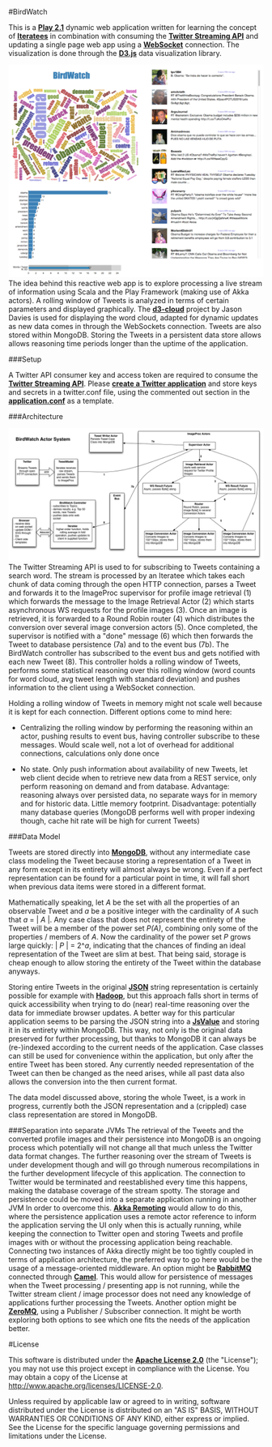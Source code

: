 #BirdWatch 

This is a **[Play 2.1](http://www.playframework.com)** dynamic web application written for learning the concept of **[Iteratees](http://www.playframework.com/documentation/2.0.4/Iteratees)** in combination with consuming the **[Twitter Streaming API](https://dev.twitter.com/docs/streaming-apis)** and updating a single page web app using a **[WebSocket](http://tools.ietf.org/html/rfc6455)** connection. The visualization is done through the **[D3.js](http://d3js.org)** data visualization library.

![Screenshot](./docs/screenshot.png)
The idea behind this reactive web app is to explore processing a live stream of information using Scala and the Play Framework (making use of Akka actors). A rolling window of Tweets is analyzed in terms of certain parameters and displayed graphically. The **[d3-cloud](https://github.com/jasondavies/d3-cloud)** project by Jason Davies is used for displaying the word cloud, adapted for dynamic updates as new data comes in through the WebSockets connection. Tweets are also stored within MongoDB. Storing the Tweets in a persistent data store allows allows reasoning time periods longer than the uptime of the application.

###Setup

A Twitter API consumer key and access token are required to consume the **[Twitter Streaming API](https://dev.twitter.com/docs/streaming-apis)**. Please **[create a Twitter application](https://dev.twitter.com/apps)** and store keys and secrets in a twitter.conf file, using the commented out section in the **[application.conf](https://github.com/matthiasn/BirdWatch/blob/master/conf/application.conf)** as a template.

###Architecture

![Architecture](./docs/BirdWatch.png)
The Twitter Streaming API is used to for subscribing to Tweets containing a search word. The stream is processed by an Iteratee which takes each chunk of data coming through the open HTTP connection, parses a Tweet and forwards it to the ImageProc supervisor for profile image retrieval (1) which forwards the message to the Image Retrieval Actor (2) which starts asynchronous WS requests for the profile images (3). Once an image is retrieved, it is forwarded to a Round Robin router (4) which distributes the conversion over several image conversion actors (5). Once completed, the supervisor is notified with a "done" message (6) which then forwards the Tweet to database persistence (7a) and to the event bus (7b). The BirdWatch controller has subscribed to the event bus and gets notified with each new Tweet (8). This controller holds a rolling window of Tweets, performs some statistical reasoning over this rolling window (word counts for word cloud, avg tweet length with standard deviation) and pushes information to the client using a WebSocket connection.       

Holding a rolling window of Tweets in memory might not scale well because it is kept for each connection. Different options come to mind here:

*   Centralizing the rolling window by performing the reasoning within an actor, pushing results to event bus, having controller subscribe to these messages. Would scale well, not a lot of overhead for additional connections, calculations only done once

*   No state. Only push information about availability of new Tweets, let web client decide when to retrieve new data from a REST service, only perform reasoning on demand and from database. Advantage: reasoning always over persisted data, no separate ways for in memory and for historic data. Little memory footprint. Disadvantage: potentially many database queries (MongoDB performs well with proper indexing though, cache hit rate will be high for current Tweets)



###Data Model

Tweets are stored directly into **[MongoDB](http://www.mongodb.org)**, without any intermediate case class modeling the Tweet because storing a representation of a Tweet in any form except in its entirety will almost always be wrong. Even if a perfect representation can be found for a particular point in time, it will fall short when previous data items were stored in a different format.

Mathematically speaking, let _A_ be the set with all the properties of an observable Tweet and _a_ be a positive integer with the cardinality of _A_ such that _a_ = | _A_ |.
Any case class that does not represent the entirety of the Tweet will be a member of the power set _P(A)_, combining only some of the properties / members of _A_. Now the cardinality of the power set _P_ grows large quickly: | _P_ | = 2^_a_, indicating that the chances of finding an ideal representation of the Tweet are slim at best. That being said, storage is cheap enough to allow storing the entirety of the Tweet within the database anyways.

Storing entire Tweets in the original **[JSON](https://tools.ietf.org/html/rfc4627)** string representation is certainly possible for example with **[Hadoop](http://hadoop.apache.org)**, but this approach falls short in terms of quick accessibility when trying to do (near) real-time reasoning over the data for immediate browser updates. A better way for this particular application seems to be parsing the JSON string into a **[JsValue](http://www.playframework.com/documentation/api/2.1.1/scala/index.html#play.api.libs.json.JsValue)** and storing it in its entirety within MongoDB. This way, not only is the original data preserved for further processing, but thanks to MongoDB it can always be (re-)indexed according to the current needs of the application. Case classes can still be used for convenience
within the application, but only after the entire Tweet has been stored. Any currently needed representation of the Tweet can then be changed as the need arises, while all past data also allows the conversion into the then current format.

The data model discussed above, storing the whole Tweet, is a work in progress, currently both the JSON representation and a (crippled) case class representation are stored in MongoDB. 

###Separation into separate JVMs
The retrieval of the Tweets and the converted profile images and their persistence into MongoDB is an ongoing process which potentially will not change all that much unless the Twitter data format changes. The further reasoning over the stream of Tweets is under development though and will go through numerous recompilations in the further development lifecycle of this application. The connection to Twitter would be terminated and reestablished every time this happens, making the database coverage of the stream spotty. The storage and persistence could be moved into a separate application running in another JVM In order to overcome this. **[Akka Remoting](http://doc.akka.io/docs/akka/snapshot/scala/remoting.html)** would allow to do this, where the persistence application uses a remote actor reference to inform the application serving the UI only when this is actually running, while keeping the connection to Twitter open and storing Tweets and profile images with or without the processing application being reachable. Connecting two instances of Akka directly might be too tightly coupled in terms of application architecture, the preferred way to go here would be the usage of a message-oriented middleware. An option might be **[RabbitMQ](http://www.rabbitmq.com)** connected through **[Camel](http://doc.akka.io/docs/akka/2.1.2/scala/camel.html)**. This would allow for persistence of messages when the Tweet processing / presenting app is not running, while the Twitter stream client / image processor does not need any knowledge of applications further processing the Tweets. Another option might be **[ZeroMQ](http://doc.akka.io/docs/akka/2.1.2/scala/zeromq.html)**, using a Publisher / Subscriber connection. It might be worth exploring both options to see which one fits the needs of the application better.  

#License

This software is distributed under the **[Apache License 2.0](http://www.apache.org/licenses/LICENSE-2.0)** (the "License"); you may not use this project except in compliance with the License. You may obtain a copy of the License at http://www.apache.org/licenses/LICENSE-2.0.

Unless required by applicable law or agreed to in writing, software distributed under the License is distributed on an "AS IS" BASIS, WITHOUT WARRANTIES OR CONDITIONS OF ANY KIND, either express or implied. See the License for the specific language governing permissions and limitations under the License.